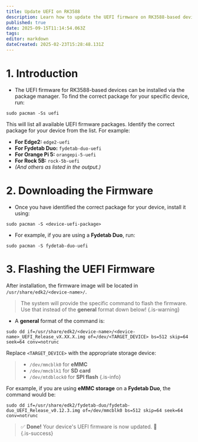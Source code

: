 ```yaml
---
title: Update UEFI on RK3588
description: Learn how to update the UEFI firmware on RK3588-based devices running BredOS
published: true
date: 2025-09-15T11:14:54.063Z
tags: 
editor: markdown
dateCreated: 2025-02-23T15:28:48.131Z
---
```


# 1. Introduction

- The UEFI firmware for RK3588-based devices can be installed via the package manager. To find the correct package for your specific device, run:

```
sudo pacman -Ss uefi
```

This will list all available UEFI firmware packages. Identify the correct package for your device from the list. For example:

- **For Edge2:** `edge2-uefi`
- **For Fydetab Duo:** `fydetab-duo-uefi`
- **For Orange Pi 5:** `orangepi-5-uefi`
- **For Rock 5B:** `rock-5b-uefi`
- *(And others as listed in the output.)*

# 2. Downloading the Firmware
- Once you have identified the correct package for your device, install it using:

```
sudo pacman -S <device-uefi-package>
```

- For example, if you are using a **Fydetab Duo**, run:

```
sudo pacman -S fydetab-duo-uefi
```


# 3. Flashing the UEFI Firmware

After installation, the firmware image will be located in `/usr/share/edk2/<device-name>/`. 
> The system will provide the specific command to flash the firmware. Use that instead of the **general** format down below!
{.is-warning}

- A **general** format of the command is:

```
sudo dd if=/usr/share/edk2/<device-name>/<device-name>_UEFI_Release_vX.XX.X.img of=/dev/<TARGET_DEVICE> bs=512 skip=64 seek=64 conv=notrunc
```

Replace `<TARGET_DEVICE>` with the appropriate storage device:  

> - `/dev/mmcblk0` for **eMMC**
> - `/dev/mmcblk1` for **SD card**
> - `/dev/mtdblock0` for **SPI flash**
{.is-info}


For example, if you are using **eMMC storage** on a **Fydetab Duo**, the command would be:

```
sudo dd if=/usr/share/edk2/fydetab-duo/fydetab-duo_UEFI_Release_v0.12.3.img of=/dev/mmcblk0 bs=512 skip=64 seek=64 conv=notrunc
```

> 
> ✅ **Done!** Your device's UEFI firmware is now updated. 🚀  
{.is-success}

